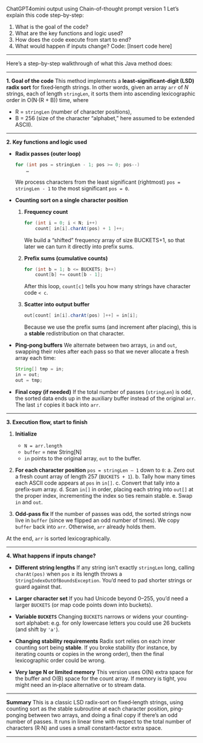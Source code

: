ChatGPT4omini output using Chain-of-thought prompt version 1
Let’s explain this code step-by-step:
1. What is the goal of the code?
2. What are the key functions and logic used?
3. How does the code execute from start to end?
4. What would happen if inputs change?
Code:
[Insert code here]

-----------------------------------------------------------------------------------------------------
Here’s a step-by-step walkthrough of what this Java method does:

---

**1. Goal of the code**
This method implements a **least-significant-digit (LSD) radix sort** for fixed‐length strings. In other words, given an array `arr` of *N* strings, each of length `stringLen`, it sorts them into ascending lexicographic order in O(N·(R + B)) time, where

* R = `stringLen` (number of character positions),
* B = 256 (size of the character “alphabet,” here assumed to be extended ASCII).

---

**2. Key functions and logic used**

* **Radix passes (outer loop)**

  ```java
  for (int pos = stringLen - 1; pos >= 0; pos--)
      … 
  ```

  We process characters from the least significant (rightmost) `pos = stringLen - 1` to the most significant `pos = 0`.

* **Counting sort on a single character position**

  1. **Frequency count**

     ```java
     for (int i = 0; i < N; i++)
         count[ in[i].charAt(pos) + 1 ]++;
     ```

     We build a “shifted” frequency array of size BUCKETS+1, so that later we can turn it directly into prefix sums.

  2. **Prefix sums (cumulative counts)**

     ```java
     for (int b = 1; b <= BUCKETS; b++)
         count[b] += count[b - 1];
     ```

     After this loop, `count[c]` tells you how many strings have character code `< c`.

  3. **Scatter into output buffer**

     ```java
     out[count[ in[i].charAt(pos) ]++] = in[i];
     ```

     Because we use the prefix sums (and increment after placing), this is a **stable** redistribution on that character.

* **Ping‐pong buffers**
  We alternate between two arrays, `in` and `out`, swapping their roles after each pass so that we never allocate a fresh array each time:

  ```java
  String[] tmp = in;
  in = out;
  out = tmp;
  ```

* **Final copy (if needed)**
  If the total number of passes (`stringLen`) is odd, the sorted data ends up in the auxiliary buffer instead of the original `arr`. The last `if` copies it back into `arr`.

---

**3. Execution flow, start to finish**

1. **Initialize**

   * `N = arr.length`
   * `buffer` = new String\[N]
   * `in` points to the original array, `out` to the buffer.

2. **For each character position** `pos = stringLen – 1` down to `0`:
   a. Zero out a fresh count array of length 257 (`BUCKETS + 1`).
   b. Tally how many times each ASCII code appears at `pos` in `in[]`.
   c. Convert that tally into a prefix‐sum array.
   d. Scan `in[]` in order, placing each string into `out[]` at the proper index, incrementing the index so ties remain stable.
   e. Swap `in` and `out`.

3. **Odd‐pass fix**
   If the number of passes was odd, the sorted strings now live in `buffer` (since we flipped an odd number of times). We copy `buffer` back into `arr`. Otherwise, `arr` already holds them.

At the end, `arr` is sorted lexicographically.

---

**4. What happens if inputs change?**

* **Different string lengths**
  If any string isn’t exactly `stringLen` long, calling `charAt(pos)` when `pos` ≥ its length throws a `StringIndexOutOfBoundsException`. You’d need to pad shorter strings or guard against that.

* **Larger character set**
  If you had Unicode beyond 0–255, you’d need a larger `BUCKETS` (or map code points down into buckets).

* **Variable `BUCKETS`**
  Changing `BUCKETS` narrows or widens your counting‐sort alphabet: e.g. for only lowercase letters you could use 26 buckets (and shift by `'a'`).

* **Changing stability requirements**
  Radix sort relies on each inner counting sort being **stable**. If you broke stability (for instance, by iterating counts or copies in the wrong order), then the final lexicographic order could be wrong.

* **Very large N or limited memory**
  This version uses O(N) extra space for the buffer and O(B) space for the count array. If memory is tight, you might need an in‐place alternative or to stream data.

---

**Summary**
This is a classic LSD radix‐sort on fixed‐length strings, using counting sort as the stable subroutine at each character position, ping‐ponging between two arrays, and doing a final copy if there’s an odd number of passes. It runs in linear time with respect to the total number of characters (R·N) and uses a small constant‐factor extra space.

-----------------------------------------------------------------------------------------------------